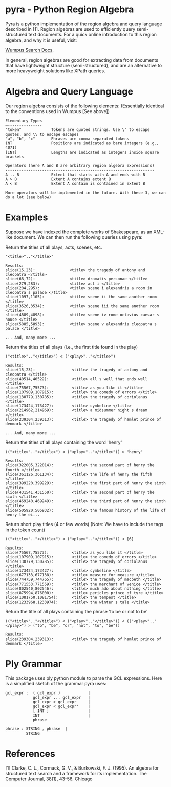 pyra - Python Region Algebra
============================


Pyra is a python implementation of the region algebra and query language described in [1]. 
Region algebras are used to efficiently query semi-structured text documents. For a quick
online introduction to this region algebra, and why it is useful, visit:

[Wumpus Search Docs](http://www.wumpus-search.org/docs/gcl.html). 

In general, region algebras are good for extracting data from documents that have lightweight structure 
(semi-structured), and are an alternative to more heavyweight solutions like XPath queries.


Algebra and Query Language
===========================

Our region algebra consists of the following elements:
(Essentially identical to the conventions used in Wumpus [See above])

    Elementary Types
    —---------------
    "token"             Tokens are quoted strings. Use \" to escape quotes, and \\ to escape escapes
    "a", "b", "c"       Phrases are comma separated tokens
    INT                 Positions are indicated as bare integers (e.g., 4071)
    [INT]               Lengths are indicated as integers inside square brackets     

    Operators (here A and B are arbitrary region algebra expressions)
    -----------------------------------------------------------------
    A .. B              Extent that starts with A and ends with B
    A > B               Extent A contains extent B 
    A < B               Extent A contain is contained in extent B 

    More operators will be implemented in the future. With these 3, we can do a lot (see below)


Examples
========

Suppose we have indexed the complete works of Shakespeare, as an XML-like document. We can then 
run the following queries using pyra:


Return the titles of all plays, acts, scenes, etc.

    "<title>".."</title>"         

    Results:
    slice(15,23):               <title> the tragedy of antony and cleopatra </title>
    slice(68,72):               <title> dramatis personae </title>
    slice(279,283):             <title> act i </title>
    slice(284,295):             <title> scene i alexandria a room in cleopatra s palace </title>
    slice(1097,1105):           <title> scene ii the same another room </title>
    slice(3526,3534):           <title> scene iii the same another room </title>
    slice(4889,4898):           <title> scene iv rome octavius caesar s house </title>
    slice(5885,5893):           <title> scene v alexandria cleopatra s palace </title>

    ... And, many more ...

 
Return the titles of all plays
(i.e., the first title found in the play)

    ("<title>".."</title>") < ("<play>".."</title>")         

    Results:
    slice(15,23):                <title> the tragedy of antony and cleopatra </title>
    slice(40514,40522):          <title> all s well that ends well </title>
    slice(75567,75573):          <title> as you like it </title>
    slice(107909,107915):        <title> the comedy of errors </title>
    slice(130779,130785):        <title> the tragedy of coriolanus </title>
    slice(173424,173427):        <title> cymbeline </title>
    slice(214962,214969):        <title> a midsummer night s dream </title>
    slice(239304,239313):        <title> the tragedy of hamlet prince of denmark </title>

    ... And, many more ...


Return the titles of all plays containing the word 'henry'

    (("<title>".."</title>") < ("<play>".."</title>")) > "henry"  

    Results:
    slice(322005,322014):        <title> the second part of henry the fourth </title>
    slice(361126,361134):        <title> the life of henry the fifth </title>
    slice(399220,399229):        <title> the first part of henry the sixth </title>
    slice(431541,431550):        <title> the second part of henry the sixth </title>
    slice(469240,469249):        <title> the third part of henry the sixth </title>
    slice(505920,505932):        <title> the famous history of the life of henry the ei...

  
Return short play titles (4 or few words)
(Note: We have to include the tags in the token count)

    (("<title>".."</title>") < ("<play>".."</title>")) < [6] 

    Results:
    slice(75567,75573):          <title> as you like it </title>
    slice(107909,107915):        <title> the comedy of errors </title>
    slice(130779,130785):        <title> the tragedy of coriolanus </title>
    slice(173424,173427):        <title> cymbeline </title>
    slice(677133,677138):        <title> measure for measure </title>
    slice(744759,744765):        <title> the tragedy of macbeth </title>
    slice(771553,771559):        <title> the merchant of venice </title>
    slice(802540,802546):        <title> much ado about nothing </title>
    slice(875994,876000):        <title> pericles prince of tyre </title>
    slice(1081750,1081754):      <title> the tempest </title>
    slice(1233968,1233974):      <title> the winter s tale </title>


Return the title of all plays containing the phrase 'to be or not to be'

    (("<title>".."</title>") < ("<play>".."</title>")) < (("<play>".."</play>") > ("to", "be", "or", "not", "to", "be"))

    Results:
    slice(239304,239313):        <title> the tragedy of hamlet prince of denmark </title>


Ply Grammar
===========
This package uses ply python module to parse the GCL expressions.
Here is a simplified sketch of the grammar pyra uses:

    gcl_expr :  ( gcl_expr )            |
                gcl_expr ... gcl_expr   |
                gcl_expr > gcl_expr     |
                gcl_expr < gcl_expr'    |
                [ INT ]                 |
                INT                     |
                phrase

    phrase : STRING , phrase  |
             STRING

References
==========

[1]  Clarke, C. L., Cormack, G. V., & Burkowski, F. J. (1995). An algebra for structured text search
     and a framework for its implementation. The Computer Journal, 38(1), 43-56. Chicago
